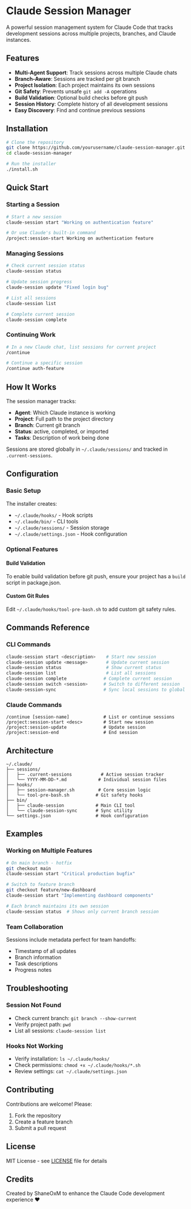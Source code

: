 # Claude Session Manager

A powerful session management system for Claude Code that tracks development sessions across multiple projects, branches, and Claude instances.

## Features

- **Multi-Agent Support**: Track sessions across multiple Claude chats
- **Branch-Aware**: Sessions are tracked per git branch
- **Project Isolation**: Each project maintains its own sessions
- **Git Safety**: Prevents unsafe `git add -A` operations
- **Build Validation**: Optional build checks before git push
- **Session History**: Complete history of all development sessions
- **Easy Discovery**: Find and continue previous sessions

## Installation

```bash
# Clone the repository
git clone https://github.com/yourusername/claude-session-manager.git
cd claude-session-manager

# Run the installer
./install.sh
```

## Quick Start

### Starting a Session
```bash
# Start a new session
claude-session start "Working on authentication feature"

# Or use Claude's built-in command
/project:session-start Working on authentication feature
```

### Managing Sessions
```bash
# Check current session status
claude-session status

# Update session progress
claude-session update "Fixed login bug"

# List all sessions
claude-session list

# Complete current session
claude-session complete
```

### Continuing Work
```bash
# In a new Claude chat, list sessions for current project
/continue

# Continue a specific session
/continue auth-feature
```

## How It Works

The session manager tracks:
- **Agent**: Which Claude instance is working
- **Project**: Full path to the project directory
- **Branch**: Current git branch
- **Status**: active, completed, or imported
- **Tasks**: Description of work being done

Sessions are stored globally in `~/.claude/sessions/` and tracked in `.current-sessions`.

## Configuration

### Basic Setup
The installer creates:
- `~/.claude/hooks/` - Hook scripts
- `~/.claude/bin/` - CLI tools
- `~/.claude/sessions/` - Session storage
- `~/.claude/settings.json` - Hook configuration

### Optional Features

#### Build Validation
To enable build validation before git push, ensure your project has a `build` script in package.json.

#### Custom Git Rules
Edit `~/.claude/hooks/tool-pre-bash.sh` to add custom git safety rules.

## Commands Reference

### CLI Commands
```bash
claude-session start <description>    # Start new session
claude-session update <message>       # Update current session
claude-session status                 # Show current status
claude-session list                   # List all sessions
claude-session complete              # Complete current session
claude-session switch <session>      # Switch to different session
claude-session-sync                  # Sync local sessions to global
```

### Claude Commands
```
/continue [session-name]             # List or continue sessions
/project:session-start <desc>        # Start new session
/project:session-update              # Update session
/project:session-end                 # End session
```

## Architecture

```
~/.claude/
├── sessions/
│   ├── .current-sessions           # Active session tracker
│   └── YYYY-MM-DD-*.md            # Individual session files
├── hooks/
│   ├── session-manager.sh         # Core session logic
│   └── tool-pre-bash.sh          # Git safety hooks
├── bin/
│   ├── claude-session            # Main CLI tool
│   └── claude-session-sync       # Sync utility
└── settings.json                 # Hook configuration
```

## Examples

### Working on Multiple Features
```bash
# On main branch - hotfix
git checkout main
claude-session start "Critical production bugfix"

# Switch to feature branch
git checkout feature/new-dashboard
claude-session start "Implementing dashboard components"

# Each branch maintains its own session
claude-session status  # Shows only current branch session
```

### Team Collaboration
Sessions include metadata perfect for team handoffs:
- Timestamp of all updates
- Branch information
- Task descriptions
- Progress notes

## Troubleshooting

### Session Not Found
- Check current branch: `git branch --show-current`
- Verify project path: `pwd`
- List all sessions: `claude-session list`

### Hooks Not Working
- Verify installation: `ls ~/.claude/hooks/`
- Check permissions: `chmod +x ~/.claude/hooks/*.sh`
- Review settings: `cat ~/.claude/settings.json`

## Contributing

Contributions are welcome! Please:
1. Fork the repository
2. Create a feature branch
3. Submit a pull request

## License

MIT License - see [LICENSE](https://github.com/ShaneOxM/claude-sessions/blob/main/LICENSE) file for details

## Credits

Created by ShaneOxM to enhance the Claude Code development experience ❤️
